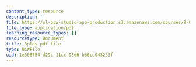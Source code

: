 ```yaml
---
content_type: resource
description: ''
file: https://ol-ocw-studio-app-production.s3.amazonaws.com/courses/9-00sc-introduction-to-psychology-fall-2011/1e308754d29c11cc98d6b66ca043233f_gRe7dy2HSTg.pdf
file_type: application/pdf
learning_resource_types: []
resourcetype: Document
title: 3play pdf file
type: OCWFile
uid: 1e308754-d29c-11cc-98d6-b66ca043233f
---
```

